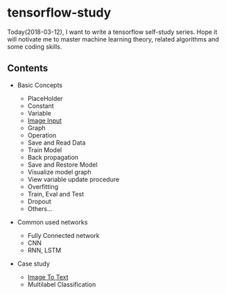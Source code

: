 # tensorflow-study

Today(2018-03-12), I want to write a tensorflow self-study series. Hope it will notivate me to master machine learning theory, related algorithms and some coding skills.

## Contents

* Basic Concepts
    * PlaceHolder
    * Constant
    * Variable
    * [Image Input](image_input)
    * Graph
    * Operation
    * Save and Read Data
    * Train Model
    * Back propagation
    * Save and Restore Model
    * Visualize model graph
    * View variable update procedure
    * Overfitting
    * Train, Eval and Test
    * Dropout
    * Others...

* Common used networks
    * Fully Connected network
    * CNN
    * RNN, LSTM

* Case study
    * [Image To Text](image-to-text)
    * Multilabel Classification

